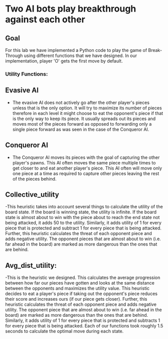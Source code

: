 # Two AI bots play breakthrough against each other 

## Goal 
For this lab we have implemented a Python code to play the game of Break-Through using
different functions that we have designed. In our implementation, player 'O' gets the first
move by default.

### Utility Functions:
## Evasive AI
 - The evasive AI does not actively go after the other player's pieces unless that
is the only option. It will try to maximize its number of pieces therefore in each level it
might choose to eat the opponent's piece if that is the only way to keep its piece. It usually
spreads out its pieces and moves most of the pieces forward as opposed to forwarding
only a single piece forward as was seen in the case of the Conqueror AI.

## Conqueror AI 

- The Conqueror AI moves its pieces with the goal of capturing the other
player's pawns. This AI often moves the same piece multiple times to get closer to and eat
another player's piece. This AI often will move only one piece at a time as required to
capture other pieces leaving the rest of the pieces behind.

## Collective_utility

-This heuristic takes into account several things to calculate the utility
of the board state. If the board is winning state, the utility is infinite. If the board state is
almost about to win with the piece about to reach the end state not being attacked, it adds
50 to the utility. Similarly, it adds utility of 1 for every piece that is protected and subtract
1 for every piece that is being attacked. Further, this heuristic calculates the threat of each
opponent piece and adds negative utility. The opponent pieces that are almost about to
win (i.e. far ahead in the board) are marked as more dangerous than the ones that are
behind.


## Avg_dist_utility:
-This is the heuristic we designed. This calculates the average
progression between how far our pieces have gotten and looks at the same distance
between the opponents and maximizes the utility value. This heuristic decides to eat a
player's piece if taking out the opponent's piece reduces their score and increases ours (if
our piece gets closer). Further, this heuristic calculates the threat of each opponent piece
and adds negative utility. The opponent piece that are almost about to win (i.e. far ahead
in the board) are marked as more dangerous than the ones that are behind. Similarly, it
adds utility of 1 for every piece that is protected and subtracts 1 for every piece that is
being attacked.
Each of our functions took roughly 1.5 seconds to calculate the optimal move during each
state.
